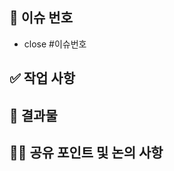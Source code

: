 <!-- PR 제목은 커밋 메세지 컨벤션 형식으로 작성 -->

## 🧩 이슈 번호 <!-- 이슈 번호 입력 -->

- close #이슈번호

## ✅ 작업 사항

<!-- 작업한 내용에 대해 작성해주세요. -->

## 📸 결과물

<!-- 결과물에 대한 스크린샷을 작성해주세요. -->

## 👩‍💻 공유 포인트 및 논의 사항

<!-- 공유하거나 논의할 사항을 작성해주세요. -->
